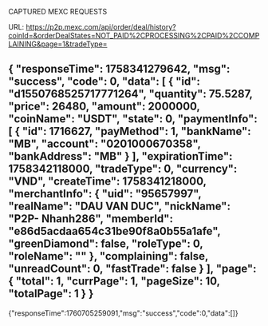 CAPTURED MEXC REQUESTS

URL: https://p2p.mexc.com/api/order/deal/history?coinId=&orderDealStates=NOT_PAID%2CPROCESSING%2CPAID%2CCOMPLAINING&page=1&tradeType=

{
    "responseTime": 1758341279642,
    "msg": "success",
    "code": 0,
    "data": [
        {
            "id": "d1550768525717771264",
            "quantity": 75.5287,
            "price": 26480,
            "amount": 2000000,
            "coinName": "USDT",
            "state": 0,
            "paymentInfo": [
                {
                    "id": 1716627,
                    "payMethod": 1,
                    "bankName": "MB",
                    "account": "0201000670358",
                    "bankAddress": "MB"
                }
            ],
            "expirationTime": 1758342118000,
            "tradeType": 0,
            "currency": "VND",
            "createTime": 1758341218000,
            "merchantInfo": {
                "uid": "95657997",
                "realName": "DAU VAN DUC",
                "nickName": "P2P- Nhanh286",
                "memberId": "e86d5acdaa654c31be90f8a0b55a1afe",
                "greenDiamond": false,
                "roleType": 0,
                "roleName": ""
            },
            "complaining": false,
            "unreadCount": 0,
            "fastTrade": false
        }
    ],
    "page": {
        "total": 1,
        "currPage": 1,
        "pageSize": 10,
        "totalPage": 1
    }
}
------------------------------------------------------------------------------------------------------

{"responseTime":1760705259091,"msg":"success","code":0,"data":[]}